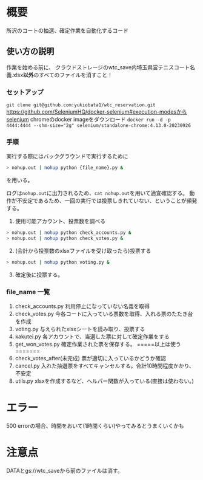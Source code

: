 # 概要
所沢のコートの抽選、確定作業を自動化するコード

## 使い方の説明
作業を始める前に、
クラウドストレージのwtc_save内埼玉県営テニスコート名義.xlsx**以外**のすべてのファイルを消すこと！

### セットアップ
```git clone git@github.com:yukiobata1/wtc_reservation.git```
https://github.com/SeleniumHQ/docker-selenium#execution-modesからselenium chromeのdocker imageをダウンロード
```docker run -d -p 4444:4444 --shm-size="2g" selenium/standalone-chrome:4.13.0-20230926```

### 手順
実行する際にはバックグラウンドで実行するために
```bash
> nohup.out | nohup python {file_name}.py &
```
を用いる。

ログは```nohup.out```に出力されるため、```cat nohup.out```を用いて適宜確認する。
動作が不安定であるため、一回の実行では投票しきれていない、ということが頻発する。

1. 使用可能アカウント、投票数を調べる
```bash
> nohup.out | nohup python check_accounts.py &
> nohup.out | nohup python check_votes.py &
```

2. (会計から投票数のxlsxファイルを受け取ったら)投票する
```bash
> nohup.out | nohup python voting.py &
```

3. 確定後に投票する。

### file_name 一覧
1. check_accounts.py
利用停止になっていない名義を取得
2. check_votes.py
今各コートに入っている票数を取得、入れる票のたたき台を作成
3. voting.py
与えられたxlsxシートを読み取り、投票する
5. kakutei.py
各アカウントで、当選した票に対して確定作業をする
6. get_won_votes.py
確定作業された票を保存する。
=====以上は使う=======
7. check_votes_after(未完成)
票が適切に入っているかどうか確認
8. cancel.py
入れた抽選票をすべてキャンセルする。合計10時間程度かかり、不安定
9. utils.py
xlsxを作成するなど、ヘルパー関数が入っている(直接は使わない。)

# エラー
500 errorの場合、時間をおいて(1時間くらい)やってみるとうまくいくかも

# 注意点
DATAとgs://wtc_saveから前のファイルは消す。
